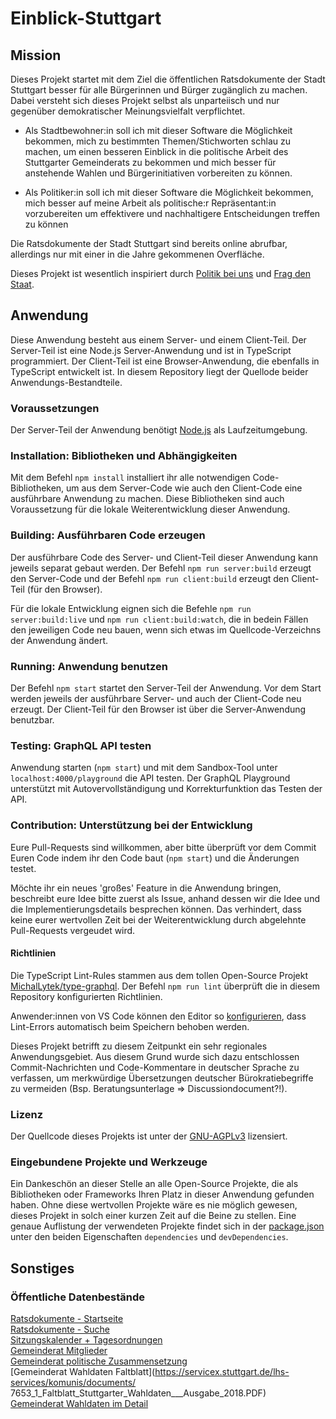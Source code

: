 # Einblick-Stuttgart

## Mission
Dieses Projekt startet mit dem Ziel die öffentlichen Ratsdokumente der Stadt Stuttgart besser für alle Bürgerinnen und Bürger zugänglich zu machen. Dabei versteht sich dieses Projekt selbst als unparteiisch und nur gegenüber demokratischer Meinungsvielfalt verpflichtet.

+ Als Stadtbewohner:in soll ich mit dieser Software die Möglichkeit bekommen, mich zu bestimmten Themen/Stichworten schlau zu machen, um einen besseren Einblick in die politische Arbeit des Stuttgarter Gemeinderats zu bekommen und mich besser für anstehende Wahlen und Bürgerinitiativen vorbereiten zu können.

+ Als Politiker:in soll ich mit dieser Software die Möglichkeit bekommen, mich besser auf meine Arbeit als politische:r Repräsentant:in vorzubereiten um effektivere und nachhaltigere Entscheidungen treffen zu können

Die Ratsdokumente der Stadt Stuttgart sind bereits online abrufbar, allerdings nur mit einer in die Jahre gekommenen Overfläche.

Dieses Projekt ist wesentlich inspiriert durch [Politik bei uns](https://politik-bei-uns.de/) und [Frag den Staat](https://fragdenstaat.de/).  

## Anwendung
Diese Anwendung besteht aus einem Server- und einem Client-Teil. Der Server-Teil ist eine Node.js Server-Anwendung und ist in TypeScript programmiert. Der Client-Teil ist eine Browser-Anwendung, die ebenfalls in TypeScript entwickelt ist. In diesem Repository liegt der Quellode beider Anwendungs-Bestandteile.

### Voraussetzungen
Der Server-Teil der Anwendung benötigt [Node.js](https://nodejs.org/en/download/) als Laufzeitumgebung.

### Installation: Bibliotheken und Abhängigkeiten
Mit dem Befehl `npm install` installiert ihr alle notwendigen Code-Bibliotheken, um aus dem Server-Code wie auch den Client-Code eine ausführbare Anwendung zu machen. Diese Bibliotheken sind auch Voraussetzung für die lokale Weiterentwicklung dieser Anwendung.

### Building: Ausführbaren Code erzeugen
Der ausführbare Code des Server- und Client-Teil dieser Anwendung kann jeweils separat gebaut werden. Der Befehl `npm run server:build` erzeugt den Server-Code und der Befehl `npm run client:build` erzeugt den Client-Teil (für den Browser).

Für die lokale Entwicklung eignen sich die Befehle `npm run server:build:live` und `npm run client:build:watch`, die in bedein Fällen den jeweiligen Code neu bauen, wenn sich etwas im Quellcode-Verzeichns der Anwendung ändert.

### Running: Anwendung benutzen
Der Befehl `npm start` startet den Server-Teil der Anwendung. Vor dem Start werden jeweils der ausführbare Server- und auch der Client-Code neu erzeugt. Der Client-Teil für den Browser ist über die Server-Anwendung benutzbar.

### Testing: GraphQL API testen
Anwendung starten (`npm start`) und mit dem Sandbox-Tool unter `localhost:4000/playground` die API testen. Der GraphQL Playground unterstützt mit Autovervollständigung und Korrekturfunktion das Testen der API.

### Contribution: Unterstützung bei der Entwicklung
Eure Pull-Requests sind willkommen, aber bitte überprüft vor dem Commit Euren Code indem ihr den Code baut (`npm start`) und die Änderungen testet. 

Möchte ihr ein neues 'großes' Feature in die Anwendung bringen, beschreibt eure Idee bitte zuerst als Issue, anhand dessen wir die Idee und die Implementierungsdetails besprechen können. Das verhindert, dass keine eurer wertvollen Zeit bei der Weiterentwicklung durch abgelehnte Pull-Requests vergeudet wird.

#### Richtlinien
Die TypeScript Lint-Rules stammen aus dem tollen Open-Source Projekt [MichalLytek/type-graphql](https://github.com/MichalLytek/type-graphql). Der Befehl `npm run lint` überprüft die in diesem Repository konfigurierten Richtlinien.

Anwender:innen von VS Code können den Editor so [konfigurieren](https://marketplace.visualstudio.com/items?itemName=ms-vscode.vscode-typescript-tslint-plugin), dass Lint-Errors automatisch beim Speichern behoben werden. 

Dieses Projekt betrifft zu diesem Zeitpunkt ein sehr regionales Anwendungsgebiet. Aus diesem Grund wurde sich dazu entschlossen Commit-Nachrichten und Code-Kommentare in deutscher Sprache zu verfassen, um merkwürdige Übersetzungen deutscher Bürokratiebegriffe zu vermeiden (Bsp. Beratungsunterlage => Discussiondocument?!).

### Lizenz
Der Quellcode dieses Projekts ist unter der [GNU-AGPLv3](LICENSE) lizensiert.

### Eingebundene Projekte und Werkzeuge 
Ein Dankeschön an dieser Stelle an alle Open-Source Projekte, die als Bibliotheken oder Frameworks Ihren Platz in dieser Anwendung gefunden haben. Ohne diese wertvollen Projekte wäre es nie möglich gewesen, dieses Projekt in solch einer kurzen Zeit auf die Beine zu stellen. Eine genaue Auflistung der verwendeten Projekte findet sich in der [package.json](package.json) unter den beiden Eigenschaften `dependencies` und `devDependencies`.

## Sonstiges
### Öffentliche Datenbestände
[Ratsdokumente - Startseite](https://www.stuttgart.de/external/show/ratsdokumente)  
[Ratsdokumente - Suche](https://www.domino1.stuttgart.de/web/ksd/KSDRedSystem.nsf/masustart)  
[Sitzungskalender + Tagesordnungen](https://www.domino1.stuttgart.de/web/ksd/KSDRedSystem.nsf/AnSiKa)  
[Gemeinderat Mitglieder](https://www.stuttgart.de/gemeinderat)  
[Gemeinderat politische Zusammensetzung](https://www.stuttgart.de/img/mdb/item/673539/148788.pdf)  
[Gemeinderat Wahldaten Faltblatt](https://servicex.stuttgart.de/lhs-services/komunis/documents/  7653_1_Faltblatt_Stuttgarter_Wahldaten___Ausgabe_2018.PDF)  
[Gemeinderat Wahldaten im Detail](https://www.stuttgart.de/img/mdb/item/673539/144734.pdf)  
